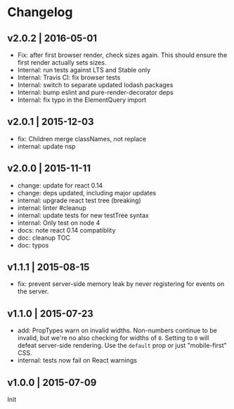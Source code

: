 # Changelog

## v2.0.2 | 2016-05-01
* Fix: after first browser render, check sizes again. This should ensure the
first render actually sets sizes.
* Internal: run tests against LTS and Stable only
* Internal: Travis CI: fix browser tests
* Internal: switch to separate updated lodash packages
* Internal: bump eslint and pure-render-decorator deps
* Internal: fix typo in the ElementQuery import

## v2.0.1 | 2015-12-03
* fix: Children merge classNames, not replace
* internal: update nsp

## v2.0.0 | 2015-11-11
* change: update for react 0.14
* change: deps updated, including major updates
* internal: upgrade react test tree (breaking)
* internal: linter #cleanup
* internal: update tests for new testTree syntax
* internal: Only test on node 4
* docs: note react 0.14 compatiblity
* doc: cleanup TOC
* doc: typos

## v1.1.1 | 2015-08-15
* fix: prevent server-side memory leak by never registering for events on the
server.

## v1.1.0 | 2015-07-23
* add: PropTypes warn on invalid widths. Non-numbers continue to be invalid,
but we're no also checking for widths of `0`. Setting to `0` will defeat
server-side rendering. Use the `default` prop or just "mobile-first" CSS.
* internal: tests now fail on React warnings

## v1.0.0 | 2015-07-09
Init






